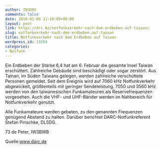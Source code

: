 ```yaml
---
author: IN3DOV
comments: false
date: 2016-02-09 11:10:09+00:00
layout: post
link: https://drc.bz/notfunkverkehr-nach-dem-erdbeben-auf-taiwan/
slug: notfunkverkehr-nach-dem-erdbeben-auf-taiwan
title: Notfunkverkehr nach dem Erdbeben auf Taiwan
wordpress_id: 11554
categories:
- Notfunk
---
```


Ein Erdbeben der Stärke 6,4 hat am 6. Februar die gesamte Insel Taiwan erschüttert. Zahlreiche Gebäude sind beschädigt oder sogar zerstört. Aus Tainan, im Süden Taiwans gelegen, werden zahlreiche verschüttete Personen gemeldet. Seit dem Ereignis wird auf 7060 kHz Notfunkverkehr abgewickelt, größtenteils mit geringer Sendeleistung. 7050 und 3560 kHz werden von den taiwanesischen Funkamateuren als Reservefrequenzen vorgesehen. Auch die VHF- und UHF-Bänder werden im Nahbereich für Notfunkverkehr genutzt.

Alle Funkamateure werden gebeten, zu den genannten Frequenzen genügend Abstand zu halten. Darüber berichtet DARC-Notfunkreferent Stefan Pinschke, DL5DG.

73 de Peter, IW3BWB

Quelle:www.darc.de
